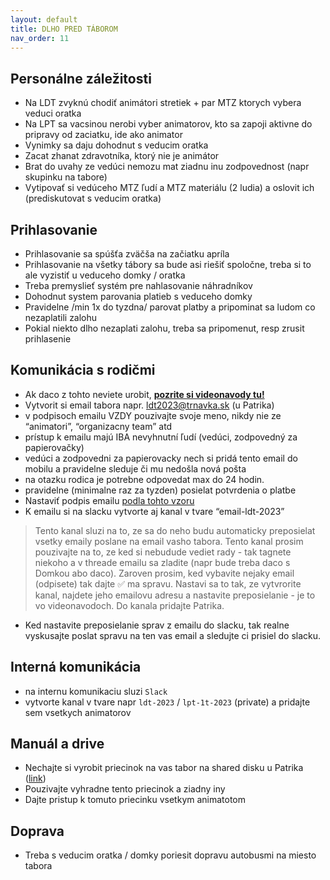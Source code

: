 ```yaml
---
layout: default
title: DLHO PRED TÁBOROM
nav_order: 11
---
```


## Personálne záležitosti

- Na LDT zvyknú chodiť animátori stretiek + par MTZ ktorych vybera veduci oratka
- Na LPT sa vacsinou nerobi vyber animatorov, kto sa zapoji aktivne do pripravy od zaciatku, ide ako animator
- Vynimky sa daju dohodnut s veducim oratka
- Zacat zhanat zdravotníka, ktorý nie je animátor
- Brat do uvahy ze vedúci nemozu mat ziadnu inu zodpovednost (napr skupinku na tabore)
- Vytipovať si vedúceho MTZ ľudí a MTZ materiálu (2 ludia) a oslovit ich (prediskutovat s veducim oratka)

## Prihlasovanie

- Prihlasovanie sa spúšťa zväčša na začiatku apríla
- Prihlasovanie na všetky tábory sa bude asi riešiť spoločne, treba si to ale vyzistiť u veduceho domky / oratka
- Treba premyslieť systém pre nahlasovanie náhradníkov
- Dohodnut system parovania platieb s veduceho domky
- Pravidelne /min 1x do tyzdna/ parovat platby a pripominat sa ludom co nezaplatili zalohu
- Pokial niekto dlho nezaplati zalohu, treba sa pripomenut, resp zrusit prihlasenie

## Komunikácia s rodičmi

- Ak daco z tohto neviete urobit, [**pozrite si videonavody tu!**](https://drive.google.com/drive/u/1/folders/17_TGDu3qapdayFC8Ift-yHTx0octh5qv)
- Vytvorit si email tabora napr. <ldt2023@trnavka.sk> (u Patrika)
- v podpisoch emailu VZDY pouzivajte svoje meno, nikdy nie ze “animatori”, “organizacny team” atd
- prístup k emailu majú IBA nevyhnutní ľudí (vedúci, zodpovedný za papierovačky)
- vedúci a zodpovedni za papierovacky nech si pridá tento email do mobilu a pravidelne sleduje či mu nedošla nová pošta
- na otazku rodica je potrebne odpovedat max do 24 hodin.
- pravidelne (minimalne raz za tyzden) posielat potvrdenia o platbe
- Nastaviť podpis emailu [podla tohto vzoru](public\email-signature.html)
- K emailu si na slacku vytvorte aj kanal v tvare “email-ldt-2023”

> Tento kanal sluzi na to, ze sa do neho budu automaticky preposielat vsetky emaily poslane na email vasho tabora. Tento kanal prosim pouzivajte na to, ze ked si nebudude vediet rady - tak tagnete niekoho a v threade emailu sa zladite (napr bude treba daco s Domkou abo daco). Zaroven prosim, ked vybavite nejaky email (odpisete) tak dajte ✅ ma spravu. Nastavi sa to tak, ze vytvrorite kanal, najdete jeho emailovu adresu a nastavite preposielanie - je to vo videonavodoch. Do kanala pridajte Patrika.

- Ked nastavite preposielanie sprav z emailu do slacku, tak realne vyskusajte poslat spravu na ten vas email a sledujte ci prisiel do slacku.

## Interná komunikácia

- na internu komunikaciu sluzi `Slack`
- vytvorte kanal v tvare napr `ldt-2023` / `lpt-1t-2023` (private) a pridajte sem vsetkych animatorov

## Manuál a drive

- Nechajte si vyrobit priecinok na vas tabor na shared disku u Patrika ([link](https://drive.google.com/drive/u/1/folders/0AOf5hAhweZ_cUk9PVA))
- Pouzivajte vyhradne tento priecinok a ziadny iny
- Dajte pristup k tomuto priecinku vsetkym animatotom

## Doprava

- Treba s veducim oratka / domky poriesit dopravu autobusmi na miesto tabora
<!--stackedit_data:
eyJoaXN0b3J5IjpbLTEyNDA2NDI5NjddfQ==
-->